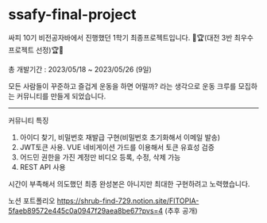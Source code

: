 # ssafy-final-project

싸피 10기 비전공자바에서 진행했던 1학기 최종프로젝트입니다.
🥇🏆(대전 3반 최우수 프로젝트 선정)🏆🥇

총 개발기간 : 2023/05/18 ~ 2023/05/26 (9일)

모든 사람들이 꾸준하고 즐겁게 운동을 하면 어떨까? 라는 생각으로 운동 크루를 모집하는 커뮤니티를 만들게 되었습니다.

<hr>
커뮤니티 특징

1. 아이디 찾기, 비밀번호 재발급 구현(비밀번호 초기화해서 이메일 발송)
2. JWT토큰 사용. VUE 네비게이션 가드를 이용해서 토큰 유효성 검증
3. 어드민 권한을 가진 계정만 비디오 등록, 수정, 삭제 가능
4. REST API 사용

시간이 부족해서 의도했던 최종 완성본은 아니지만 최대한 구현하려고 노력했습니다.


노션 포트폴리오
https://shrub-find-729.notion.site/FITOPIA-5faeb89572e445c0a0947f29aea8be67?pvs=4 (추후 공개)
